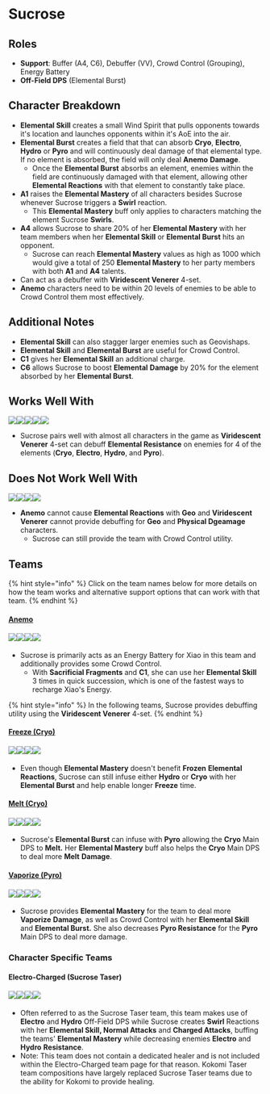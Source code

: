 # Sucrose

## Roles

* **Support**: Buffer (A4, C6), Debuffer (VV), Crowd Control (Grouping), Energy Battery
* **Off-Field DPS** (Elemental Burst)

## Character Breakdown

* **Elemental Skill** creates a small Wind Spirit that pulls opponents towards it's location and launches opponents within it's AoE into the air.
* **Elemental Burst** creates a field that that can absorb **Cryo**, **Electro**, **Hydro** or **Pyro** and will continuously deal damage of that elemental type. If no element is absorbed, the field will only deal **Anemo** **Damage**.
  * Once the **Elemental Burst** absorbs an element, enemies within the field are continuously damaged with that element, allowing other **Elemental Reactions** with that element to constantly take place.
* **A1** raises the **Elemental Mastery** of all characters besides Sucrose whenever Sucrose triggers a **Swirl** reaction.
  * This **Elemental Mastery** buff only applies to characters matching the element Sucrose **Swirls**.
* **A4** allows Sucrose to share 20% of her **Elemental Mastery** with her team members when her **Elemental Skill** or **Elemental Burst** hits an opponent.
  * Sucrose can reach **Elemental Mastery** values as high as 1000 which would give a total of 250 **Elemental Mastery** to her party members with both **A1** and **A4** talents.
* Can act as a debuffer with **Viridescent Venerer** 4-set.
* **Anemo** characters need to be within 20 levels of enemies to be able to Crowd Control them most effectively.

## **Additional Notes**

* **Elemental Skill** can also stagger larger enemies such as Geovishaps.
* **Elemental Skill** and **Elemental Burst** are useful for Crowd Control.
* **C1** gives her **Elemental Skill** an additional charge.
* **C6** allows Sucrose to boost **Elemental** **Damage** by 20% for the element absorbed by her **Elemental Burst**.

## Works Well With

![](../../.gitbook/assets/Element\_Anemo.webp)![](../../.gitbook/assets/Element\_Cryo.webp)![](../../.gitbook/assets/Element\_Electro.webp)![](../../.gitbook/assets/Element\_Hydro.webp)![](../../.gitbook/assets/Element\_Pyro.webp)

* Sucrose pairs well with almost all characters in the game as **Viridescent Venerer** 4-set can debuff **Elemental Resistance** on enemies for 4 of the elements (**Cryo**, **Electro**, **Hydro**, and **Pyro**).

## Does Not Work Well With

![](../../.gitbook/assets/Element\_Geo.webp)![](../../.gitbook/assets/UI\_AvatarIcon\_Eula.png)![](../../.gitbook/assets/UI\_AvatarIcon\_Razor.png)![](../../.gitbook/assets/UI\_AvatarIcon\_Xinyan.png)

* **Anemo** cannot cause **Elemental Reactions** with **Geo** and **Viridescent Venerer** cannot provide debuffing for **Geo** and **Physical Dgeamage** characters.
  * Sucrose can still provide the team with Crowd Control utility.

## Teams

{% hint style="info" %}
Click on the team names below for more details on how the team works and alternative support options that can work with that team.
{% endhint %}

#### [Anemo](../../teams/anemo.md)

#### ![](../../.gitbook/assets/UI\_AvatarIcon\_Xiao.png)![](../../.gitbook/assets/UI\_AvatarIcon\_Sucrose.png)![](../../.gitbook/assets/UI\_AvatarIcon\_Bennett.png)![](../../.gitbook/assets/UI\_AvatarIcon\_Zhongli.png)

* Sucrose is primarily acts as an Energy Battery for Xiao in this team and additionally provides some Crowd Control.
  * With **Sacrificial Fragments** and **C1**, she can use her **Elemental Skill** 3 times in quick succession, which is one of the fastest ways to recharge Xiao's Energy.

{% hint style="info" %}
In the following teams, Sucrose provides debuffing utility using the **Viridescent Venerer** 4-set.
{% endhint %}

#### [Freeze (Cryo)](../../teams/freeze.md)

#### ![](../../.gitbook/assets/UI\_AvatarIcon\_Ayaka.png)![](../../.gitbook/assets/UI\_AvatarIcon\_Mona.png)![](../../.gitbook/assets/UI\_AvatarIcon\_Sucrose.png)![](../../.gitbook/assets/UI\_AvatarIcon\_Diona.png)

* Even though **Elemental Mastery** doesn't benefit **Frozen** **Elemental Reactions**, Sucrose can still infuse either **Hydro** or **Cryo** with her **Elemental Burst** and help enable longer **Freeze** time.

#### [Melt (Cryo)](../../teams/reverse-melt.md)

#### ![](../../.gitbook/assets/UI\_AvatarIcon\_Ganyu.png)![](../../.gitbook/assets/UI\_AvatarIcon\_Xiangling.png)![](../../.gitbook/assets/UI\_AvatarIcon\_Sucrose.png)![](../../.gitbook/assets/UI\_AvatarIcon\_Bennett.png)

* Sucrose's **Elemental Burst** can infuse with **Pyro** allowing the **Cryo** Main DPS to **Melt.** Her **Elemental Mastery** buff also helps the **Cryo** Main DPS to deal more **Melt** **Damage**.&#x20;

#### [Vaporize (Pyro)](../../teams/reverse-vaporize.md)

#### ![](../../.gitbook/assets/UI\_AvatarIcon\_Diluc.png)![](../../.gitbook/assets/UI\_AvatarIcon\_Xingqiu.png)![](../../.gitbook/assets/UI\_AvatarIcon\_Sucrose.png)![](../../.gitbook/assets/UI\_AvatarIcon\_Bennett.png)

* Sucrose provides **Elemental Mastery** for the team to deal more **Vaporize** **Damage**, as well as Crowd Control with her **Elemental Skill** and **Elemental Burst.** She also decreases **Pyro Resistance** for the **Pyro** Main DPS to deal more damage.

### Character Specific Teams

#### Electro-Charged (**Sucrose Taser**)

#### ![](../../.gitbook/assets/UI\_AvatarIcon\_Sucrose.png)![](../../.gitbook/assets/UI\_AvatarIcon\_Beidou.png)![](../../.gitbook/assets/UI\_AvatarIcon\_Xingqiu.png)![](../../.gitbook/assets/UI\_AvatarIcon\_Fischl.png)

* Often referred to as the Sucrose Taser team, this team makes use of **Electro** and **Hydro** Off-Field DPS while Sucrose creates **Swirl** Reactions with her **Elemental Skill, Normal Attacks** and **Charged Attacks**, buffing the teams' **Elemental Mastery** while decreasing enemies **Electro** and **Hydro** **Resistance**.
* Note: This team does not contain a dedicated healer and is not included within the Electro-Charged team page for that reason. Kokomi Taser team compositions have largely replaced Sucrose Taser teams due to the ability for Kokomi to provide healing.
